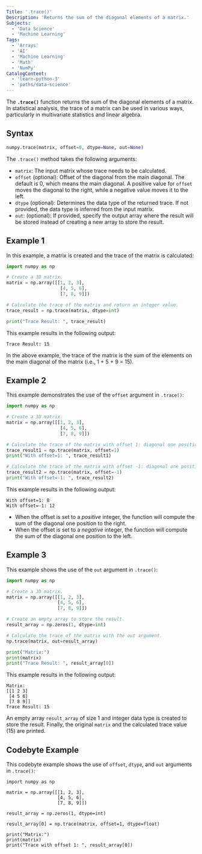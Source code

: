 ```yaml
---
Title: '.trace()'
Description: 'Returns the sum of the diagonal elements of a matrix.'
Subjects:
  - 'Data Science'
  - 'Machine Learning'
Tags:
  - 'Arrays'
  - 'AI'
  - 'Machine Learning'
  - 'Math'
  - 'NumPy'
CatalogContent:
  - 'learn-python-3'
  - 'paths/data-science'
---
```


The **`.trace()`** function returns the sum of the diagonal elements of a matrix. In statistical analysis, the trace of a matrix can be used in various ways, particularly in multivariate statistics and linear algebra.

## Syntax

```py
numpy.trace(matrix, offset=0, dtype=None, out=None)
```

The `.trace()` method takes the following arguments:

- `matrix`: The input matrix whose trace needs to be calculated.
- `offset` (optional): Offset of the diagonal from the main diagonal. The default is 0, which means the main diagonal. A positive value for `offset` moves the diagonal to the right, while a negative value moves it to the left.
- `dtype` (optional): Determines the data type of the returned trace. If not provided, the data type is inferred from the input matrix.
- `out`: (optional): If provided, specify the output array where the result will be stored instead of creating a new array to store the result.

## Example 1

In this example, a matrix is created and the trace of the matrix is calculated:

```py
import numpy as np

# Create a 3D matrix.
matrix = np.array([[1, 2, 3],
                    [4, 5, 6],
                    [7, 8, 9]])

# Calculate the trace of the matrix and return an integer value.
trace_result = np.trace(matrix, dtype=int)

print("Trace Result: ", trace_result)
```

This example results in the following output:

```shell
Trace Result: 15
```

In the above example, the trace of the matrix is the sum of the elements on the main diagonal of the matrix (i.e., 1 + 5 + 9 = 15).

## Example 2

This example demonstrates the use of the `offset` argument in `.trace()`:

```py
import numpy as np

# Create a 3D matrix.
matrix = np.array([[1, 2, 3],
                    [4, 5, 6],
                    [7, 8, 9]])

# Calculate the trace of the matrix with offset 1: diagonal one position to the right.
trace_result1 = np.trace(matrix, offset=1)
print("With offset=1: ", trace_result1)

# Calculate the trace of the matrix with offset -1: diagonal one position to the left.
trace_result2 = np.trace(matrix, offset=-1)
print("With offset=-1: ", trace_result2)
```

This example results in the following output:

```shell
With offset=1: 8
With offset=-1: 12
```

- When the offset is set to a *positive* integer, the function will compute the sum of the diagonal one position to the right.
- When the offset is set to a *negative* integer, the function will compute the sum of the diagonal one position to the left.

## Example 3

This example shows the use of the `out` argument in `.trace()`:

```py
import numpy as np

# Create a 3D matrix.
matrix = np.array([[1, 2, 3],
                   [4, 5, 6],
                   [7, 8, 9]])

# Create an empty array to store the result.
result_array = np.zeros(1, dtype=int)

# Calculate the trace of the matrix with the out argument.
np.trace(matrix, out=result_array)

print("Matrix:")
print(matrix)
print("Trace Result: ", result_array[0])
```

This example results in the following output:

```shell
Matrix:
[[1 2 3]
 [4 5 6]
 [7 8 9]]
Trace Result: 15
```

An empty array `result_array` of size 1 and integer data type is created to store the result. Finally, the original `matrix` and the calculated trace value (15) are printed.

## Codebyte Example

This codebyte example shows the use of `offset`, `dtype`, and `out` arguments in `.trace()`:

```codebyte/python
import numpy as np

matrix = np.array([[1, 2, 3],
                   [4, 5, 6],
                   [7, 8, 9]])

result_array = np.zeros(1, dtype=int)

result_array[0] = np.trace(matrix, offset=1, dtype=float)

print("Matrix:")
print(matrix)
print("Trace with offset 1: ", result_array[0])
```
